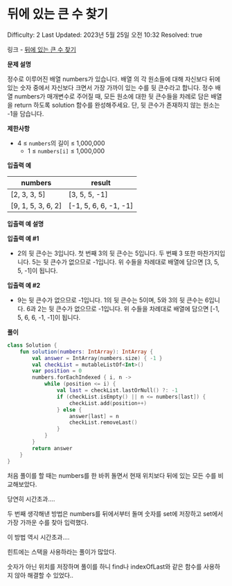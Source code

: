 # 뒤에 있는 큰 수 찾기

Difficulty: 2
Last Updated: 2023년 5월 25일 오전 10:32
Resolved: true

링크 - [뒤에 있는 큰 수 찾기](https://school.programmers.co.kr/learn/courses/30/lessons/154539)

**문제 설명**

정수로 이루어진 배열 numbers가 있습니다. 배열 의 각 원소들에 대해 자신보다 뒤에 있는 숫자 중에서 자신보다 크면서 가장 가까이 있는 수를 뒷 큰수라고 합니다. 정수 배열 numbers가 매개변수로 주어질 때, 모든 원소에 대한 뒷 큰수들을 차례로 담은 배열을 return 하도록 solution 함수를 완성해주세요. 단, 뒷 큰수가 존재하지 않는 원소는 -1을 담습니다.

****제한사항****

- 4 ≤ `numbers`의 길이 ≤ 1,000,000
    - 1 ≤ `numbers[i]` ≤ 1,000,000

****입출력 예****

| numbers | result |
| --- | --- |
| [2, 3, 3, 5] | [3, 5, 5, -1] |
| [9, 1, 5, 3, 6, 2] | [-1, 5, 6, 6, -1, -1] |

**입출력 예 설명**

**입출력 예 #1**

- 2의 뒷 큰수는 3입니다. 첫 번째 3의 뒷 큰수는 5입니다. 두 번째 3 또한 마찬가지입니다. 5는 뒷 큰수가 없으므로 -1입니다. 위 수들을 차례대로 배열에 담으면 [3, 5, 5, -1]이 됩니다.

**입출력 예 #2**

- 9는 뒷 큰수가 없으므로 -1입니다. 1의 뒷 큰수는 5이며, 5와 3의 뒷 큰수는 6입니다. 6과 2는 뒷 큰수가 없으므로 -1입니다. 위 수들을 차례대로 배열에 담으면 [-1, 5, 6, 6, -1, -1]이 됩니다.

**풀이**

```kotlin
class Solution {
    fun solution(numbers: IntArray): IntArray {
        val answer = IntArray(numbers.size) { -1 }
        val checkList = mutableListOf<Int>()
        var position = 0
        numbers.forEachIndexed { i, n ->
            while (position <= i) {
                val last = checkList.lastOrNull() ?: -1
                if (checkList.isEmpty() || n <= numbers[last]) {
                    checkList.add(position++)
                } else {
                    answer[last] = n
                    checkList.removeLast()
                }
            }
        }
        return answer
    }
}
```

처음 풀이를 할 때는 numbers를 한 바퀴 돌면서 현재 위치보다 뒤에 있는 모든 수를 비교해보았다.

당연히 시간초과….

두 번째 생각해낸 방법은 numbers를 뒤에서부터 돌며 숫자를 set에 저장하고 set에서 가장 가까운 수를 찾아 입력했다.

이 방법 역시 시간초과….

힌트에는 스택을 사용하라는 풀이가 많았다.

숫자가 아닌 위치를 저장하며 풀이를 하니 find나 indexOfLast와 같은 함수를 사용하지 않아 해결할 수 있었다..